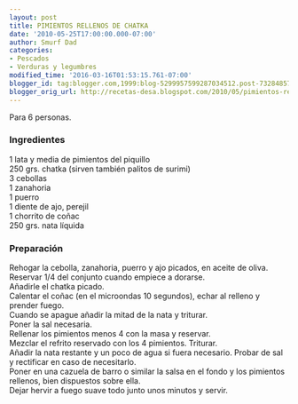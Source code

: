 ```yaml
---
layout: post
title: PIMIENTOS RELLENOS DE CHATKA
date: '2010-05-25T17:00:00.000-07:00'
author: Smurf Dad
categories:
- Pescados
- Verduras y legumbres
modified_time: '2016-03-16T01:53:15.761-07:00'
blogger_id: tag:blogger.com,1999:blog-5299957599287034512.post-7328485710804101012
blogger_orig_url: http://recetas-desa.blogspot.com/2010/05/pimientos-rellenos-de-chatka.html
---
```


Para 6 personas.<br><h3>Ingredientes</h3><p>1 lata y media de pimientos del piquillo<br/>250 grs. chatka (sirven tambi&eacute;n palitos de surimi)<br/>3 cebollas<br/>1 zanahoria<br/>1 puerro<br/>1 diente de ajo, perejil<br/>1 chorrito de co&ntilde;ac<br/>250 grs. nata l&iacute;quida</p><h3>Preparaci&oacute;n</h3><p>Rehogar la cebolla, zanahoria, puerro y ajo picados, en aceite de oliva.<br/>Reservar 1/4 del conjunto cuando empiece a dorarse.<br/>A&ntilde;adirle el chatka picado.<br/>Calentar el co&ntilde;ac (en el microondas 10 segundos), echar al relleno y prender fuego.<br/>Cuando se apague a&ntilde;adir la mitad de la nata y triturar.<br/>Poner la sal necesaria.<br/>Rellenar los pimientos menos 4 con la masa y reservar.<br/>Mezclar el refrito reservado con los 4 pimientos. Triturar.<br/>A&ntilde;adir la nata restante y un poco de agua si fuera necesario. Probar de sal y rectificar en caso de necesitarlo.<br/>Poner en una cazuela de barro o similar la salsa en el fondo y los pimientos rellenos, bien dispuestos sobre ella.<br/>Dejar hervir a fuego suave todo junto unos minutos y servir.</p>